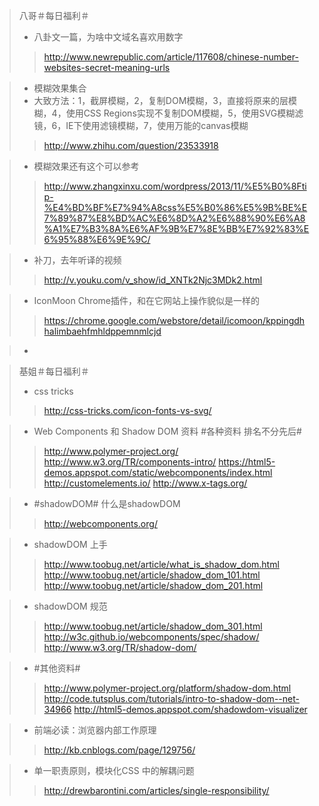 > 八哥＃每日福利＃
> - 八卦文一篇，为啥中文域名喜欢用数字
>> http://www.newrepublic.com/article/117608/chinese-number-websites-secret-meaning-urls

> - 模糊效果集合
> - 大致方法：1，截屏模糊，2，复制DOM模糊，3，直接将原来的层模糊，4，使用CSS Regions实现不复制DOM模糊，5，使用SVG模糊滤镜，6，IE下使用滤镜模糊，7，使用万能的canvas模糊
>> http://www.zhihu.com/question/23533918

> - 模糊效果还有这个可以参考
>> http://www.zhangxinxu.com/wordpress/2013/11/%E5%B0%8Ftip-%E4%BD%BF%E7%94%A8css%E5%B0%86%E5%9B%BE%E7%89%87%E8%BD%AC%E6%8D%A2%E6%88%90%E6%A8%A1%E7%B3%8A%E6%AF%9B%E7%8E%BB%E7%92%83%E6%95%88%E6%9E%9C/

> - 补刀，去年听译的视频
>> http://v.youku.com/v_show/id_XNTk2Njc3MDk2.html

> - IconMoon Chrome插件，和在它网站上操作貌似是一样的
>> https://chrome.google.com/webstore/detail/icomoon/kppingdhhalimbaehfmhldppemnmlcjd

> -

> 基姐＃每日福利＃
> - css tricks
>> http://css-tricks.com/icon-fonts-vs-svg/

> - Web Components 和 Shadow DOM 资料 #各种资料 排名不分先后# 
>> http://www.polymer-project.org/ 
>> http://www.w3.org/TR/components-intro/ 
>> https://html5-demos.appspot.com/static/webcomponents/index.html
>>http://customelements.io/ http://www.x-tags.org/ 	

> - #shadowDOM# 什么是shadowDOM  
>> http://webcomponents.org/

 > - shadowDOM 上手
>> http://www.toobug.net/article/what_is_shadow_dom.html 
>> http://www.toobug.net/article/shadow_dom_101.html
>> http://www.toobug.net/article/shadow_dom_201.html 

> - shadowDOM 规范 
>> http://www.toobug.net/article/shadow_dom_301.html
>> http://w3c.github.io/webcomponents/spec/shadow/ 
>> http://www.w3.org/TR/shadow-dom/
 
> - #其他资料#
>> http://www.polymer-project.org/platform/shadow-dom.html 
>> http://code.tutsplus.com/tutorials/intro-to-shadow-dom--net-34966 
>> http://html5-demos.appspot.com/shadowdom-visualizer

> - 前端必读：浏览器内部工作原理
>> http://kb.cnblogs.com/page/129756/

> - 单一职责原则，模块化CSS 中的解耦问题 
>> http://drewbarontini.com/articles/single-responsibility/
